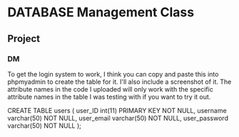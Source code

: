 # DATABASE Management Class
## Project
### DM

To get the login system to work, I think you can copy and paste this into phpmyadmin to create the table for it. I'll also include a screenshot of it. The attribute names in the code I uploaded will only work with the specific attribute names in the table I was testing with if you want to try it out.

CREATE TABLE users (
  user_ID int(11) PRIMARY KEY NOT NULL,
  username varchar(50) NOT NULL,
  user_email varchar(50) NOT NULL,
  user_password varchar(50) NOT NULL
);

